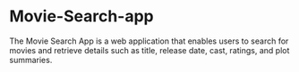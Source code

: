 # Movie-Search-app
The Movie Search App is a web application that enables users to search for movies and retrieve details such as title, release date, cast, ratings, and plot summaries.
